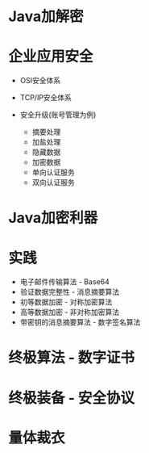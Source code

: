 # Java加解密

# 企业应用安全

- OSI安全体系
- TCP/IP安全体系
- 安全升级(账号管理为例)

  - 摘要处理
  - 加盐处理
  - 隐藏数据
  - 加密数据
  - 单向认证服务
  - 双向认证服务

# Java加密利器

# 实践

- 电子邮件传输算法 - Base64
- 验证数据完整性 - 消息摘要算法
- 初等数据加密 - 对称加密算法
- 高等数据加密 - 非对称加密算法
- 带密钥的消息摘要算法 - 数字签名算法

# 终极算法 - 数字证书

# 终极装备 - 安全协议

# 量体裁衣
